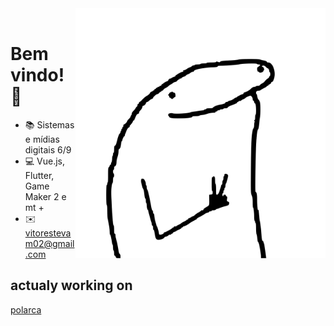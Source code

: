 
<img align="right" src="./image/image.svg" width="400"/>
<br/>

# Bem vindo!👻 

- 📚 Sistemas e mídias digitais 6/9
- 💻 Vue.js, Flutter, Game Maker 2 e mt + 
- ✉️ vitorestevam02@gmail.com

## actualy working on
[polarca](https://github.com/VitorEstevam/polarca)
